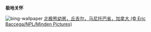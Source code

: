 
**极地关怀**

![bing-wallpaper](https://www.bing.com/th?id=OHR.PolarCub_ZH-CN1179361319_1920x1080.jpg)
[北极熊幼崽，丘吉尔，马尼托巴省，加拿大 (© Eric Baccega/NPL/Minden Pictures)](https://www.bing.com/search?q=%E5%9B%BD%E9%99%85%E5%8C%97%E6%9E%81%E7%86%8A%E6%97%A5&amp;form=hpcapt&amp;mkt=zh-cn)
  